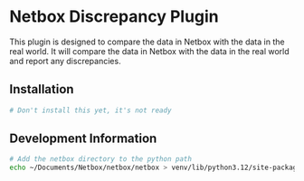 # Netbox Discrepancy Plugin

This plugin is designed to compare the data in Netbox with the data in the real
world. It will compare the data in Netbox with the data in the real world and
report any discrepancies.

## Installation

```bash
# Don't install this yet, it's not ready
```

## Development Information

```bash
# Add the netbox directory to the python path
echo ~/Documents/Netbox/netbox/netbox > venv/lib/python3.12/site-packages/netbox.pth
```

